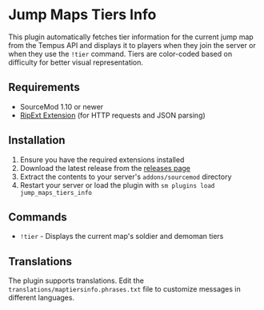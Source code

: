 # Jump Maps Tiers Info

This plugin automatically fetches tier information for the current jump map from the Tempus API and displays it to players when they join the server or when they use the `!tier` command. Tiers are color-coded based on difficulty for better visual representation.

## Requirements

- SourceMod 1.10 or newer
- [RipExt Extension](https://github.com/ErikMinekus/sm-ripext) (for HTTP requests and JSON parsing)

## Installation

1. Ensure you have the required extensions installed
2. Download the latest release from the [releases page](https://github.com/electricservers/jump-maps-tiers-info/releases)
3. Extract the contents to your server's `addons/sourcemod` directory
4. Restart your server or load the plugin with `sm plugins load jump_maps_tiers_info`

## Commands

- `!tier` - Displays the current map's soldier and demoman tiers

## Translations

The plugin supports translations. Edit the `translations/maptiersinfo.phrases.txt` file to customize messages in different languages.